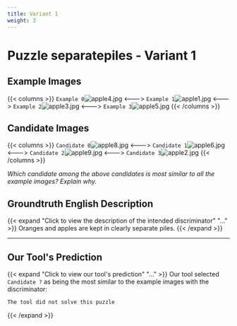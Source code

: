 ```yaml
---
title: Variant 1
weight: 3
---
```


# Puzzle separatepiles - Variant 1

## Example Images
{{< columns >}}
`Example 0`![apple4.jpg](/natscene_data/images/apple4.jpg)
<--->
`Example 1`![apple1.jpg](/natscene_data/images/apple1.jpg)
<--->
`Example 2`![apple3.jpg](/natscene_data/images/apple3.jpg)
<--->
`Example 3`![apple5.jpg](/natscene_data/images/apple5.jpg)
{{< /columns >}}

## Candidate Images
{{< columns >}}
`Candidate 0`![apple8.jpg](/natscene_data/images/apple8.jpg)
<--->
`Candidate 1`![apple6.jpg](/natscene_data/images/apple6.jpg)
<--->
`Candidate 2`![apple9.jpg](/natscene_data/images/apple9.jpg)
<--->
`Candidate 3`![apple2.jpg](/natscene_data/images/apple2.jpg)
{{< /columns >}}

*Which candidate among the above candidates is most similar to all the example images? Explain why.*

## Groundtruth English Description

{{< expand "Click to view the description of the intended discriminator" "..." >}}
Oranges and apples are kept in clearly separate piles.
{{< /expand >}}

---



## Our Tool's Prediction

{{< expand "Click to view our tool's prediction" "..." >}}
Our tool selected `Candidate ?` as being the most similar to the example images with the discriminator:
```plaintext
The tool did not solve this puzzle
```
{{< /expand >}}
